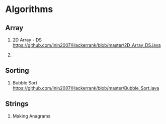 # Algorithms

## Array
1. 2D Array - DS
https://github.com/inin2007/Hackerrank/blob/master/2D_Array_DS.java

2. 

## Sorting
1. Bubble Sort
https://github.com/inin2007/Hackerrank/blob/master/Bubble_Sort.java

## Strings
1. Making Anagrams
